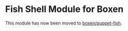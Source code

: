 # Fish Shell Module for Boxen

This module has now been moved to [boxen/puppet-fish](https://github.com/boxen/puppet-fish).
